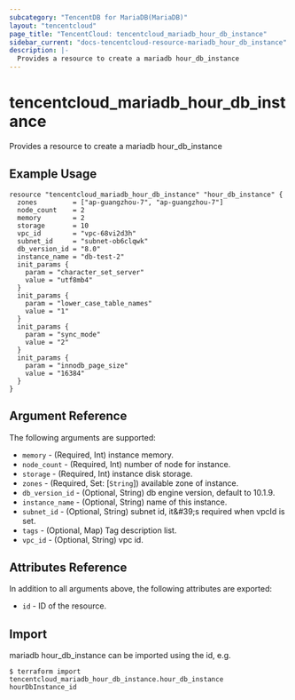 ```yaml
---
subcategory: "TencentDB for MariaDB(MariaDB)"
layout: "tencentcloud"
page_title: "TencentCloud: tencentcloud_mariadb_hour_db_instance"
sidebar_current: "docs-tencentcloud-resource-mariadb_hour_db_instance"
description: |-
  Provides a resource to create a mariadb hour_db_instance
---
```


# tencentcloud_mariadb_hour_db_instance

Provides a resource to create a mariadb hour_db_instance

## Example Usage

```hcl
resource "tencentcloud_mariadb_hour_db_instance" "hour_db_instance" {
  zones         = ["ap-guangzhou-7", "ap-guangzhou-7"]
  node_count    = 2
  memory        = 2
  storage       = 10
  vpc_id        = "vpc-68vi2d3h"
  subnet_id     = "subnet-ob6clqwk"
  db_version_id = "8.0"
  instance_name = "db-test-2"
  init_params {
    param = "character_set_server"
    value = "utf8mb4"
  }
  init_params {
    param = "lower_case_table_names"
    value = "1"
  }
  init_params {
    param = "sync_mode"
    value = "2"
  }
  init_params {
    param = "innodb_page_size"
    value = "16384"
  }
}
```

## Argument Reference

The following arguments are supported:

* `memory` - (Required, Int) instance memory.
* `node_count` - (Required, Int) number of node for instance.
* `storage` - (Required, Int) instance disk storage.
* `zones` - (Required, Set: [`String`]) available zone of instance.
* `db_version_id` - (Optional, String) db engine version, default to 10.1.9.
* `instance_name` - (Optional, String) name of this instance.
* `subnet_id` - (Optional, String) subnet id, it&amp;#39;s required when vpcId is set.
* `tags` - (Optional, Map) Tag description list.
* `vpc_id` - (Optional, String) vpc id.

## Attributes Reference

In addition to all arguments above, the following attributes are exported:

* `id` - ID of the resource.



## Import

mariadb hour_db_instance can be imported using the id, e.g.
```
$ terraform import tencentcloud_mariadb_hour_db_instance.hour_db_instance hourDbInstance_id
```

